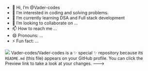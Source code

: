 - 👋 Hi, I’m @Vader-codes
- 👀 I’m interested in coding and solving problems.
- 🌱 I’m currently learning DSA and Full stack development
- 💞️ I’m looking to collaborate on ...
- 📫 How to reach me ...
- 😄 Pronouns: ...
- ⚡ Fun fact: ...

![](https://leetcard.jacoblin.cool/vader_codes?ext=heatmap)
Vader-codes/Vader-codes is a ✨ special ✨ repository because its `README.md` (this file) appears on your GitHub profile.
You can click the Preview link to take a look at your changes.
--->
